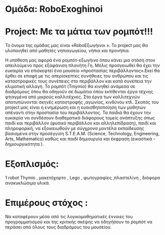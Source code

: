 # Ομάδα: RoboExoghinoi
# Project: Με τα μάτια των ρομπότ!!!

Το όνομα της ομάδας μας είναι «RoboΕξωγήινοι ». Το project μας θα υλοποιηθεί από μαθητές νηπιαγωγείου, νήπια και προνήπια.

Η υπόθεση μας αφορά ένα ρομπότ-εξωγήινο όπου κάνει μια στάση στον απειλούμενο προς εξαφάνιση πλανήτη Γη. Μόλις προσγειωθεί θα
έχει την ευκαιρία να επισκεφτεί ένα μουσείο «προστασίας περιβάλλοντος».Εκεί θα έρθει σε επαφή με τις απερίσκεπτες συνήθειες του
ανθρώπου και τις καταστροφικές τους συνέπειες στο περιβάλλον και κατά συνέπεια την κλιματική αλλαγή. Το ρομπότ (Tmymio) θα κινηθεί ανάμεσα σε διαδρόμους όπου θα οδηγούν σε δωμάτια όπου εκτίθενται έργα τέχνης φτιαγμένα από μικρούς καλλιτέχνες. Στα έργα των καλλιτεχνών αποτυπώνονται σκηνές καταστροφής ,αγωνίας, κινδύνου κτλ. Σκοπός του project μας είναι η ενημέρωση και η ευαισθητοποίηση των μαθητών απέναντι στην  προστασία του περιβάλλοντος. Τα παιδιά θα έχουν την ευκαιρία να συνδέσουν διαθεματικά διάφορους τομείς ανάπτυξης όπως παιδί και περιβάλλον (φυσικό περιβάλλον και αλληλεπίδραση), παιδί και πληροφορική, να εξοικειωθούν με σύγχρονα μοντέλα εκπαίδευσης βασισμένα στην προσέγγιση S.T.E.A.M. (Science, Technology, Engineering, Arts, Mathematics) καθώς και παιδί δημιουργία και έκφραση (εικαστικά  - δημιουργικότητα ).
# Εξοπλισμός:
1 robot Thymio  ,  μακετόχαρτο , Lego , φωτογραφίες  ,πλαστελίνη , διάφορα ανακυκλώσιμα υλικά.
# Επιμέρους στόχος :
Να καταφέρουν μέσα από τις λογικομαθηματικές έννοιες του προγραμματισμού και της κριτικής σκέψης να οδηγήσουν το ρομπότ 
να περάσει από όλους τους διαδρόμους του μουσείου. 
